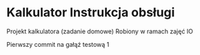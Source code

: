 # Kalkulator Instrukcja obsługi

Projekt kalkulatora (zadanie domowe)
Robiony w ramach zajęć IO


Pierwszy commit na gałąź testową 1
